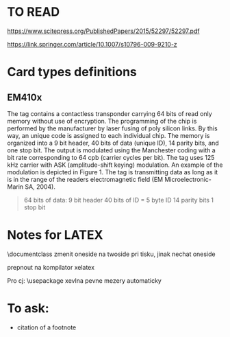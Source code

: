 # TO READ

https://www.scitepress.org/PublishedPapers/2015/52297/52297.pdf

https://link.springer.com/article/10.1007/s10796-009-9210-z

# Card types definitions

## EM410x

The tag contains a contactless transponder carrying 64 bits of read only memory without use of encryption. The programming of the chip is performed by the manufacturer by laser fusing of poly silicon links. By this way, an unique code is assigned to each individual chip. The memory is organized into a 9 bit header, 40 bits of data (unique ID), 14 parity bits, and one stop bit. The output is modulated using the Manchester coding with a bit rate corresponding to 64 cpb (carrier cycles per bit). The tag uses 125 kHz carrier with ASK (amplitude-shift keying) modulation. An example of the modulation is depicted in Figure 1. The tag is transmitting data as long as it is in the range of the readers electromagnetic field (EM Microelectronic-Marin SA, 2004).

> 64 bits of data:
> 9 bit header
> 40 bits of ID = 5 byte ID
> 14 parity bits
> 1 stop bit

# Notes for LATEX

\documentclass zmenit oneside na twoside pri tisku, jinak nechat oneside

prepnout na kompilator xelatex

Pro cj:
\usepackage xevlna pevne mezery automaticky

# To ask:

- citation of a footnote